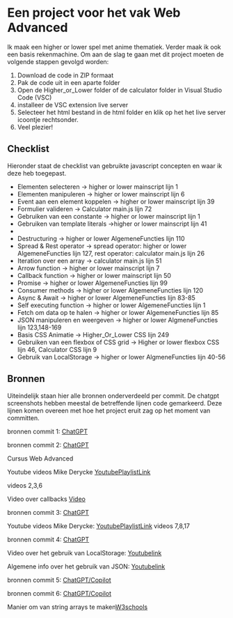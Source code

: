 <h1>Een project voor het vak Web Advanced </h1> 
<p>Ik maak een higher or lower spel met anime thematiek. Verder maak ik ook een basis rekenmachine. Om aan de slag te gaan met dit project moeten de volgende stappen gevolgd worden: </p>

1. Download de code in ZIP formaat
2. Pak de code uit in een aparte folder
3. Open de Higher_or_Lower folder of de calculator folder in Visual Studio Code (VSC)
4. installeer de VSC extension live server
5. Selecteer het html bestand in de html folder en klik op het het live server icoontje rechtsonder.
6. Veel plezier!

<h2>Checklist</h2>
<p>Hieronder staat de checklist van gebruikte javascript concepten en waar ik deze heb toegepast. </p> 

<ul>
    <li>Elementen selecteren -> higher or lower mainscript lijn 1</li>
    <li>Elementen manipuleren -> higher or lower mainscript lijn 6</li>
    <li>Event aan een element koppelen -> higher or lower mainscript lijn 39</li>
    <li>Formulier valideren -> Calculator main.js lijn 72 </li>
    <li>Gebruiken van een constante -> higher or lower mainscript lijn 1</li>
    <li>Gebruiken van template literals ->higher or lower mainscript lijn 41<li>
    <li>Destructuring -> higher or lower AlgemeneFuncties lijn 110</li>
    <li>Spread & Rest operator -> spread operator: higher or lower AlgemeneFuncties lijn 127, rest operator: calculator main.js lijn 26</li>
    <li>Iteration over een array -> calculator main.js lijn 51</li>
    <li>Arrow function -> higher or lower mainscript lijn 7</li>
    <li>Callback function -> higher or lower mainscript lijn 50</li>
    <li>Promise -> higher or lower AlgemeneFuncties lijn 99</li>
    <li>Consumer methods -> higher or lower AlgemeneFuncties lijn 120</li>
    <li>Async & Await -> higher or lower AlgemeneFuncties lijn 83-85</li>
    <li>Self executing function -> higher or lower AlgemeneFuncties lijn 1</li>
    <li>Fetch om data op te halen -> higher or lower AlgemeneFuncties lijn 85</li>
    <li>JSON manipuleren en weergeven -> higher or lower AlgmeneFuncties lijn 123,148-169</li>
    <li>Basis CSS Animatie -> Higher_Or_Lower CSS lijn 249</li>
    <li>Gebruiken van een flexbox of CSS grid -> Higher or  lower flexbox CSS 
    lijn 46, Calculator CSS lijn 9</li>
    <li>Gebruik van LocalStorage -> higher or lower AlgmeneFuncties lijn 40-56</li>
</ul>

<h2>Bronnen</h2>

<p>Uiteindelijk staan hier alle bronnen onderverdeeld per commit. De chatgpt screenshots hebben meestal de betreffende lijnen code gemarkeerd. Deze lijnen komen overeen met hoe het project eruit zag op het moment van committen. </p>


bronnen commit 1:
[ChatGPT](https://docs.google.com/document/d/1Lo2jp73s9nXXPD-ApCUvF9xzixgoagjj/edit?usp=sharing&ouid=110618404478427787920&rtpof=true&sd=true)

bronnen commit 2:
[ChatGPT](https://docs.google.com/document/d/1Lo2jp73s9nXXPD-ApCUvF9xzixgoagjj/edit?usp=sharing&ouid=110618404478427787920&rtpof=true&sd=true)

Cursus Web Advanced 

Youtube videos Mike Derycke [YoutubePlaylistLink](https://www.youtube.com/playlist?list=PLGsnrfn8XzXhJUyCxjyvMmHDD-HbL2pDy)

videos 2,3,6

Video over callbacks [Video](https://www.youtube.com/watch?v=kz_vwAF4NHI)

bronnen commit 3:
[ChatGPT](https://docs.google.com/document/d/1Lo2jp73s9nXXPD-ApCUvF9xzixgoagjj/edit?usp=sharing&ouid=110618404478427787920&rtpof=true&sd=true)

Youtube videos Mike Derycke: 
[YoutubePlaylistLink](https://www.youtube.com/playlist?list=PLGsnrfn8XzXhJUyCxjyvMmHDD-HbL2pDy)
videos 7,8,17

bronnen commit 4: 
[ChatGPT](https://docs.google.com/document/d/1Lo2jp73s9nXXPD-ApCUvF9xzixgoagjj/edit?usp=sharing&ouid=110618404478427787920&rtpof=true&sd=true)

Video over het gebruik van LocalStorage:
[Youtubelink](https://www.youtube.com/watch?v=fYTTUBa-lPc)

Algemene info over het gebruik van JSON: 
[Youtubelink](https://www.youtube.com/watch?v=iiADhChRriM)


bronnen commit 5: 
[ChatGPT/Copilot](https://docs.google.com/document/d/1Lo2jp73s9nXXPD-ApCUvF9xzixgoagjj/edit?usp=sharing&ouid=110618404478427787920&rtpof=true&sd=true)

bronnen commit 6:
[ChatGPT/Copilot](https://docs.google.com/document/d/1Lo2jp73s9nXXPD-ApCUvF9xzixgoagjj/edit?usp=sharing&ouid=110618404478427787920&rtpof=true&sd=true)


Manier om van string arrays te maken[W3schools](https://www.w3schools.com/jsref/jsref_from.asp)




